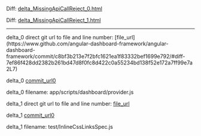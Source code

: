 Diff: [delta_MissingApiCallReject_0.html](./delta_MissingApiCallReject_0.html)

Diff: [delta_MissingApiCallReject_1.html](./delta_MissingApiCallReject_1.html)

<hr>
delta_0 direct git url to file and line number: [file_url](https://www.github.com/angular-dashboard-framework/angular-dashboard-framework/commit/c8bf3b213e7f2bfc1621ea1f83332bef1699e792/#diff-7ef86f428dd2382b261bd47d8f0fc8d422c0a55234bd138f52e172a7ff99e7a2L7)

delta_0 [commit_url0](https://www.github.com/angular-dashboard-framework/angular-dashboard-framework/commit/c8bf3b213e7f2bfc1621ea1f83332bef1699e792)

delta_0 filename: app/scripts/dashboard/provider.js



delta_1 direct git url to file and line number: [file_url](https://www.github.com/cburgmer/inlineresources/commit/3799c88705c08f019f19b523a6d8e4572adea9fb/#diff-7b13faf61aaa91de5f7b929af83b5f47794bd2e87dbbf0dd8c2aee0ec22a2ff2L51)

delta_1 [commit_url0](https://www.github.com/cburgmer/inlineresources/commit/3799c88705c08f019f19b523a6d8e4572adea9fb)

delta_1 filename: test/InlineCssLinksSpec.js



